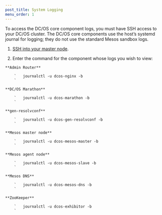```yaml
---
post_title: System Logging
menu_order: 1
---
```

To access the DC/OS core component logs, you must have SSH access to your DC/OS cluster. The DC/OS core components use the host’s systemd journal for logging; they do not use the standard Mesos sandbox logs.

  1. [SSH into your master node][1].

  2. Enter the command for the component whose logs you wish to view:
    
    **Admin Router**
    
        `   journalctl -u dcos-nginx -b
        `
    
    **DC/OS Marathon**
    
        `   journalctl -u dcos-marathon -b
        `
    
    **gen-resolvconf**
    
        `   journalctl -u dcos-gen-resolvconf -b
        `
    
    **Mesos master node**
    
        `   journalctl -u dcos-mesos-master -b
        `
    
    **Mesos agent node**
    
        `   journalctl -u dcos-mesos-slave -b
        `
    
    **Mesos DNS**
    
        `   journalctl -u dcos-mesos-dns -b
        `
    
    **ZooKeeper**
    
        `   journalctl -u dcos-exhibitor -b
        `

 [1]: /administration/installing/sshcluster/